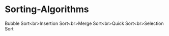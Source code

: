 # Sorting-Algorithms
Bubble Sort&lt;br>Insertion Sort&lt;br>Merge Sort&lt;br>Quick Sort&lt;br>Selection Sort
